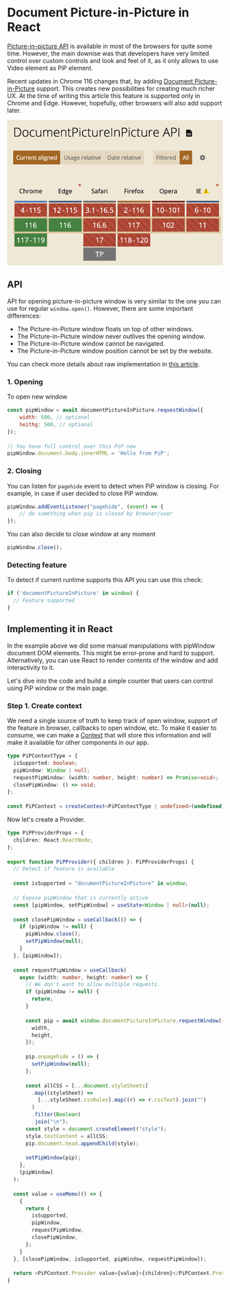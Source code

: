 # Document Picture-in-Picture in React

[Picture-in-picture API](https://developer.mozilla.org/en-US/docs/Web/API/Picture-in-Picture_API) is available in most of the browsers for quite some time. However, the main downise was that developers have very limited control over custom controls and look and feel of it, as it only allows to use Video element as PiP element.

Recent updates in Chrome 116 changes that, by adding [Document Picture-in-Picture](https://wicg.github.io/document-picture-in-picture/) support. This creates new possibilities for creating much richer UX. At the time of writing this article this feature is supported only in Chrome and Edge. However, hopefully, other browsers will also add support later.

![image](./imgs/coverage.png)

## API

API for opening picture-in-picture window is very similar to the one you can use for regular `window.open()`. However, there are some important differences:

- The Picture-in-Picture window floats on top of other windows.
- The Picture-in-Picture window never outlives the opening window.
- The Picture-in-Picture window cannot be navigated.
- The Picture-in-Picture window position cannot be set by the website.

You can check more details about raw implementation in [this article](https://developer.chrome.com/docs/web-platform/document-picture-in-picture/).

### 1. Opening

To open new window

```js
const pipWindow = await documentPictureInPicture.requestWindow({
    width: 500, // optional
    heithg: 500, // optional
});

// You have full control over this PiP now
pipWindow.document.body.innerHTML = 'Hello from PiP';
```

### 2. Closing

You can listen for `pagehide` event to detect when PiP window is closing. For example, in case if user decided to close PiP window.

```js
pipWindow.addEventListener("pagehide", (event) => {
    // do something when pip is closed by browser/user
});
```

You can also decide to close window at any moment

```js
pipWindow.close();
```

### Detecting feature
To detect if current runtime supports this API you can use this check:

```js
if ('documentPictureInPicture' in window) {
  // Feature supported
}
```

## Implementing it in React

In the example above we did some manual manipulations with pipWindow document DOM elements. This might be error-prone and hard to support. Alternatively, you can use React to render contents of the window and add interactivity to it.

Let's dive into the code and build a simple counter that users can control using PiP window or the main page.

### Step 1. Create context

We need a single source of truth to keep track of open window, support of the feature in browser, callbacks to open window, etc. To make it easier to consume, we can make a [Context](https://react.dev/learn/passing-data-deeply-with-context) that will store this information and will make it available for other components in our app.

```ts
type PiPContextType = {
  isSupported: boolean;
  pipWindow: Window | null;
  requestPipWindow: (width: number, height: number) => Promise<void>;
  closePipWindow: () => void;
};

const PiPContext = createContext<PiPContextType | undefined>(undefined);
```

Now let's create a Provider. 

```ts
type PiPProviderProps = {
  children: React.ReactNode;
};

export function PiPProvider({ children }: PiPProviderProps) {
  // Detect if feature is available

  const isSupported = "documentPictureInPicture" in window;

  // Expose pipWindow that is currently active
  const [pipWindow, setPipWindow] = useState<Window | null>(null);

  const closePipWindow = useCallback(() => {
    if (pipWindow != null) {
      pipWindow.close();
      setPipWindow(null);
    }
  }, [pipWindow]);

  const requestPipWindow = useCallback(
    async (width: number, height: number) => {
      // We don't want to allow multiple requests.
      if (pipWindow != null) {
        return;
      }

      const pip = await window.documentPictureInPicture.requestWindow({
        width,
        height,
      });

      pip.onpagehide = () => {
        setPipWindow(null);
      };

      const allCSS = [...document.styleSheets]
        .map((styleSheet) =>
          [...styleSheet.cssRules].map((r) => r.cssText).join("")
        )
        .filter(Boolean)
        .join("\n");
      const style = document.createElement("style");
      style.textContent = allCSS;
      pip.document.head.appendChild(style);

      setPipWindow(pip);
    },
    [pipWindow]
  );

  const value = useMemo(() => {
    {
      return {
        isSupported,
        pipWindow,
        requestPipWindow,
        closePipWindow,
      };
    }
  }, [closePipWindow, isSupported, pipWindow, requestPipWindow]);

  return <PiPContext.Provider value={value}>{children}</PiPContext.Provider>;
}
```